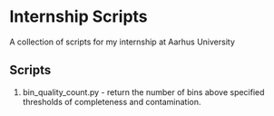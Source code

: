 # Internship Scripts
A collection of scripts for my internship at Aarhus University

## Scripts
1. bin_quality_count.py - return the number of bins above specified thresholds of completeness and contamination.
